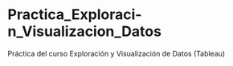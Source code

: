 # Practica_Exploraci-n_Visualizacion_Datos
Práctica del curso Exploración y Visualización de Datos (Tableau)
